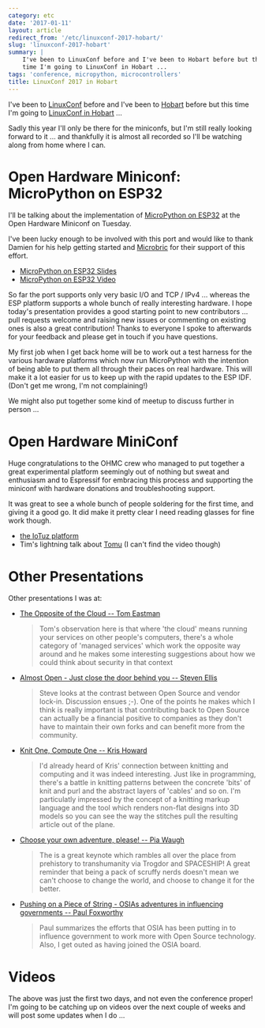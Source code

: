 ```yaml
---
category: etc
date: '2017-01-11'
layout: article
redirect_from: '/etc/linuxconf-2017-hobart/'
slug: 'linuxconf-2017-hobart'
summary: |
    I've been to LinuxConf before and I've been to Hobart before but this
    time I'm going to LinuxConf in Hobart ...
tags: 'conference, micropython, microcontrollers'
title: LinuxConf 2017 in Hobart
---
```


I've been to [LinuxConf](/etc/linuxconf-2016-geelong/) before and I've
been to [Hobart](/etc/osdc-2015-hobart/) before but this time I'm going
to [LinuxConf in Hobart](https://linux.conf.au/) ...

Sadly this year I'll only be there for the miniconfs, but I'm still
really looking forward to it ... and thankfully it is almost all
recorded so I'll be watching along from home where I can.

Open Hardware Miniconf: MicroPython on ESP32
============================================

I'll be talking about the implementation of [MicroPython on
ESP32](https://github.com/micropython/micropython-esp32/) at the Open
Hardware Miniconf on Tuesday.

I've been lucky enough to be involved with this port and would like to
thank Damien for his help getting started and
[Microbric](https://microbric.com/) for their support of this effort.

-   [MicroPython on ESP32 Slides](/lca2017/)
-   [MicroPython on ESP32 Video](https://youtu.be/-MrqCmq3Z5k)

So far the port supports only very basic I/O and TCP / IPv4 ... whereas
the ESP platform supports a whole bunch of really interesting hardware.
I hope today's presentation provides a good starting point to new
contributors ... pull requests welcome and raising new issues or
commenting on existing ones is also a great contribution! Thanks to
everyone I spoke to afterwards for your feedback and please get in touch
if you have questions.

My first job when I get back home will be to work out a test harness for
the various hardware platforms which now run MicroPython with the
intention of being able to put them all through their paces on real
hardware. This will make it a lot easier for us to keep up with the
rapid updates to the ESP IDF. (Don't get me wrong, I'm not complaining!)

We might also put together some kind of meetup to discuss further in
person ...

Open Hardware MiniConf
======================

Huge congratulations to the OHMC crew who managed to put together a
great experimental platform seemingly out of nothing but sweat and
enthusiasm and to Espressif for embracing this process and supporting
the miniconf with hardware donations and troubleshooting support.

It was great to see a whole bunch of people soldering for the first
time, and giving it a good go. It did make it pretty clear I need
reading glasses for fine work though.

-   [the IoTuz platform](http://www.openhardwareconf.org/wiki/OHC2017)
-   Tim's lightning talk about [Tomu](http://tomu.im/) (I can't find the
    video though)

Other Presentations
===================

Other presentations I was at:

-   [The Opposite of the Cloud -- Tom
    Eastman](https://linux.conf.au/schedule/presentation/111/)

    > Tom's observation here is that where 'the cloud' means running
    > your services on other people's computers, there's a whole
    > category of 'managed services' which work the opposite way around
    > and he makes some interesting suggestions about how we could think
    > about security in that context

-   [Almost Open - Just close the door behind you -- Steven
    Ellis](https://linux.conf.au/schedule/presentation/147/)

    > Steve looks at the contrast between Open Source and vendor
    > lock-in. Discussion ensues ;-). One of the points he makes which I
    > think is really important is that contributing back to Open Source
    > can actually be a financial positive to companies as they don't
    > have to maintain their own forks and can benefit more from
    > the community.

-   [Knit One, Compute One -- Kris
    Howard](https://linux.conf.au/schedule/presentation/120/)

    > I'd already heard of Kris' connection between knitting and
    > computing and it was indeed interesting. Just like in programming,
    > there's a battle in knitting patterns between the concrete 'bits'
    > of knit and purl and the abstract layers of 'cables' and so on.
    > I'm particulatly impressed by the concept of a knitting markup
    > language and the tool which renders non-flat designs into 3D
    > models so you can see the way the stitches pull the resulting
    > article out of the plane.

-   [Choose your own adventure, please! -- Pia
    Waugh](https://linux.conf.au/schedule/presentation/108/)

    > The is a great keynote which rambles all over the place from
    > prehistory to transhumanity via Trogdor and SPACESHIP! A great
    > reminder that being a pack of scruffy nerds doesn't mean we can't
    > choose to change the world, and choose to change it for
    > the better.

-   [Pushing on a Piece of String - OSIAs adventures in influencing
    governments -- Paul
    Foxworthy](https://linux.conf.au/schedule/presentation/172/)

    > Paul summarizes the efforts that OSIA has been putting in to
    > influence government to work more with Open Source technology.
    > Also, I get outed as having joined the OSIA board.

Videos
======

The above was just the first two days, and not even the conference
proper! I'm going to be catching up on videos over the next couple of
weeks and will post some updates when I do ...
